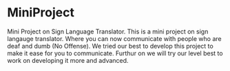 # MiniProject
Mini Project on Sign Language Translator.
This is a mini project on sign langauge translator. Where you can now communicate with people who are deaf and dumb (No Offense).
We tried our best to develop this project to make it ease for you to communicate. Furthur on we will try our level best to work on developing it more and advanced.
